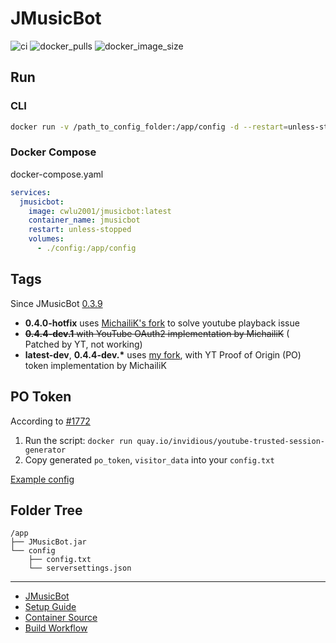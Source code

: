 # JMusicBot
![ci] ![docker_pulls] ![docker_image_size]

[ci]: https://github.com/cwlu2001/docker-build/actions/workflows/jmusicbot.yml/badge.svg
[docker_pulls]: https://img.shields.io/docker/pulls/cwlu2001/jmusicbot?logo=docker
[docker_image_size]: https://img.shields.io/docker/image-size/cwlu2001/jmusicbot?logo=docker


## Run
### CLI
```bash
docker run -v /path_to_config_folder:/app/config -d --restart=unless-stopped --name=jmusicbot cwlu2001/jmusicbot:latest
```

### Docker Compose
docker-compose.yaml
```yaml
services:
  jmusicbot:
    image: cwlu2001/jmusicbot:latest
    container_name: jmusicbot
    restart: unless-stopped
    volumes:
      - ./config:/app/config
```

## Tags
Since JMusicBot [0.3.9](https://github.com/jagrosh/MusicBot/releases/tag/0.3.9)
+ **0.4.0-hotfix** uses [MichailiK's fork](https://github.com/MichailiK/MusicBot/releases) to solve youtube playback issue
+ ~~**0.4.4-dev.1** with YouTube OAuth2 implementation by MichailiK~~ ( Patched by YT, not working)
+ **latest-dev**, **0.4.4-dev.\*** uses [my fork](https://github.com/cwlu2001/MusicBot/tree/fix-youtube), with YT Proof of Origin (PO) token implementation by MichailiK

## PO Token
According to [#1772](https://github.com/jagrosh/MusicBot/pull/1772)
1. Run the script: `docker run quay.io/invidious/youtube-trusted-session-generator`
2. Copy generated `po_token`, `visitor_data` into your `config.txt`

[Example config](https://github.com/MichailiK/MusicBot/blob/7be02b1/src/main/resources/reference.conf#L206-L207)

## Folder Tree
```
/app
├── JMusicBot.jar
└── config
    ├── config.txt
    └── serversettings.json
```

---
+ [JMusicBot](https://github.com/jagrosh/MusicBot)
+ [Setup Guide](https://jmusicbot.com/)
+ [Container Source](https://github.com/cwlu2001/docker-jmusicbot)
+ [Build Workflow](https://github.com/cwlu2001/docker-build/actions/workflows/jmusicbot.yml)
